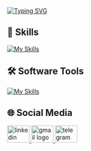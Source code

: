 
<div>
  <a href="https://git.io/typing-svg">
    <img src="https://readme-typing-svg.demolab.com?font=Fira+Code&weight=800&size=25&duration=6000&pause=0&color=F7F7F7&repeat=true&width=800&separator=%3C&lines=Im+Mohamad+Shiravi+|+Front-End+Developer💻" alt="Typing SVG" />
  </a>
</div>

## 🚀 Skills

[![My Skills](https://skillicons.dev/icons?i=javascript,typescript,html,css,react,next,tailwind,redux,mui)](https://skillicons.dev)

## 🛠️ Software Tools

[![My Skills](https://skillicons.dev/icons?i=vscode,git,github,vite,postman)](https://skillicons.dev)

## 🌐 Social Media

<div>
  <a target="_blank" href="https://www.linkedin.com/in/mohamadshiravi" target="_blank">
    <img src="https://raw.githubusercontent.com/maurodesouza/profile-readme-generator/master/src/assets/icons/social/linkedin/default.svg" width="52" height="40" alt="linkedin logo" />
  </a>
  <a target="_blank" href="mailto:mohamadshiravi85@gmail.com">
    <img src="https://raw.githubusercontent.com/maurodesouza/profile-readme-generator/master/src/assets/icons/social/gmail/default.svg" width="52" height="40" alt="gmail logo" />
  </a>
  <a target="_blank" href="https://t.me/mohamad_shiravi">
    <img src="https://raw.githubusercontent.com/maurodesouza/profile-readme-generator/master/src/assets/icons/social/telegram/default.svg" width="52" height="40" alt="telegram logo" />
  </a>
</div>
